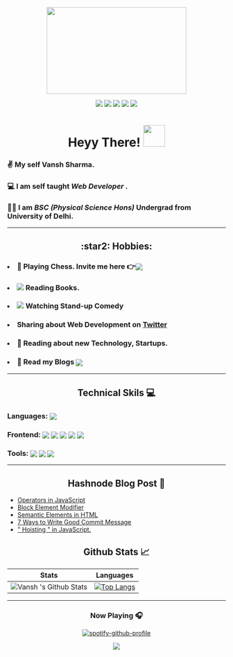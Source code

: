 <!--Gif-->
<div align="center"><img src="https://images.unsplash.com/photo-1519681393784-d120267933ba?ixid=MnwxMjA3fDB8MHxwaG90by1wYWdlfHx8fGVufDB8fHx8&ixlib=rb-1.2.1&auto=format&fit=crop&w=870&q=80" width="80%" height="200px">
</div>

<!-- Contact -->

<div align="center">

[![](https://img.shields.io/badge/Twitter-1DA1F2?style=for-the-badge&logo=twitter&logoColor=white)](https://twitter.com/Vanshsh2701) 
[![](https://img.shields.io/badge/LinkedIn-0077B5?style=for-the-badge&logo=linkedin&logoColor=white)](https://www.linkedin.com/in/vanshsharma27/) 
[![](https://img.shields.io/badge/Gmail-D14836?style=for-the-badge&logo=gmail&logoColor=white)](mailto:vanshsharma9354@gmail.com)
[![](https://img.shields.io/badge/Codepen-f7f7f7?style=for-the-badge&logo=codepen&logoColor=black)](https://codepen.io/vanshsh)
[![](https://img.shields.io/badge/dev.to-black?style=for-the-badge&logo=dev.to&logoColor=white)](https://dev.to/vanshsh)

</div>


<!--Intro-->
<div align="center"><h1> Heyy There! <img src="https://media.tenor.com/images/f580b40a349dcb2d7cb93573e2329061/tenor.gif" width="50"/>
</h1></div>

### ✌️ My self **Vansh Sharma**. ##

### 💻 I am self taught **_Web Developer_** . ##

### 👨‍🎓 I am **_BSC (Physical Science Hons)_** Undergrad from University of Delhi.

<!-- ### 📌  As a Web developer I love building Projects and learning new tech skills. ## -->


***

<!-- Hobbies -->

<div align="center"><h2> :star2: Hobbies: </h2></div> 

### <li>:horse: Playing Chess. Invite me here :point_right:<a href="https://www.chess.com/member/vanshsh2701" target="_blank" /><img align="center" src="https://img.icons8.com/clouds/50/000000/rook.png"/></a></li>

### <li><img src="https://img.icons8.com/plasticine/30/000000/books.png"/> Reading Books.</li>

### <li><img src="https://img.icons8.com/offices/30/000000/theatre-mask.png"/> Watching Stand-up Comedy</li>

### <li> Sharing about Web Development on [Twitter](https://twitter.com/Vanshsh2701)</li>

### <li> :newspaper:   Reading about new Technology, Startups.</li>

### <li>:pencil: Read my Blogs <a href="https://vanshsharma.hashnode.dev/">  <img  align="center" src="https://img.icons8.com/ios-filled/30/4a90e2/book-and-pencil.png"/></a> </li>

****

<!--Technical skills-->
<div align="center"><h2> Technical Skils 💻 </h2> </div>

### Languages: <img align="center" src="https://img.icons8.com/color/30/4a90e2/javascript--v1.png"/>


### Frontend: <img align="center"  src="https://img.icons8.com/color/30/000000/html-5--v1.png"/> <img align="center" src="https://img.icons8.com/color/30/000000/css3.png"/> <img align="center" src="https://img.icons8.com/color/30/4a90e2/javascript--v1.png"/> <img align="center" src="https://img.icons8.com/officel/30/000000/react.png"/> <img align="center" src="https://img.icons8.com/color/30/000000/sass.png"/>


### Tools: <img align="center" src="https://img.icons8.com/color/30/4a90e2/git.png"/> <img align="center" src="https://img.icons8.com/fluency/30/000000/github.png"/> <img align="center" src="https://img.icons8.com/fluency/30/000000/visual-studio-code-2019.png"/>

***


## <div align ="center"> Hashnode Blog Post :pencil: </div>
<!-- HASHNODE:START -->
- [Operators in JavaScript](https://vanshsharma.hashnode.dev/operators-in-javascript)
- [Block Element Modifier](https://vanshsharma.hashnode.dev/block-element-modifier)
- [Semantic Elements in HTML](https://vanshsharma.hashnode.dev/semantic-elements-in-html)
- [7 Ways to Write Good Commit Message](https://vanshsharma.hashnode.dev/7-ways-to-write-good-commit-message)
- [" Hoisting " in JavaScript.](https://vanshsharma.hashnode.dev/hoisting-in-javascript)
<!-- HASHNODE:END -->



<!--Github Stats-->
 <div align="center"><h2>Github Stats 📈 </h2>

Stats | Languages
------| ----------
![Vansh 's Github Stats](https://github-readme-stats.vercel.app/api?username=VanshSh&show_icons=true&theme=radical) |  [![Top Langs](https://github-readme-stats.vercel.app/api/top-langs/?username=VanshSh)](https://github.com/anuraghazra/github-readme-stats)

---

### Now Playing 🎧

[![spotify-github-profile](https://spotify-github-profile.vercel.app/api/view?uid=31mwijo66vdfifxyddp3zvwtyxki&cover_image=true&theme=novatorem&bar_color=ffffff&bar_color_cover=false)](https://www.spotify.com/in-en/account/overview/?utm_source=spotify&utm_medium=menu&utm_campaign=your_account)
<br/>
 
<p align='center'><img src='https://visitor-badge.laobi.icu/badge?page_id=VanshSh'></p>
